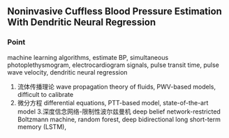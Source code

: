 ## Noninvasive Cuffless Blood Pressure Estimation With Dendritic Neural Regression

### Point

machine learning algorithms, estimate BP, simultaneous photoplethysmogram, electrocardiogram signals, pulse transit time, pulse wave velocity, dendritic neural regression

1. 流体传播理论 wave propagation theory of fluids, PWV-based models, difficult to calibrate
2. 微分方程 differential equations, PTT-based model, state-of-the-art model
3.深度信念网络-限制性波尔兹曼机 deep belief network-restricted Boltzmann machine, random forest, deep bidirectional long short-term memory (LSTM), 